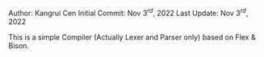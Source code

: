 
Author: Kangrui Cen
Initial Commit: Nov $3^{rd}$, 2022
Last Update: Nov $3^{rd}$, 2022


This is a simple Compiler (Actually Lexer and Parser only) based on Flex & Bison.
